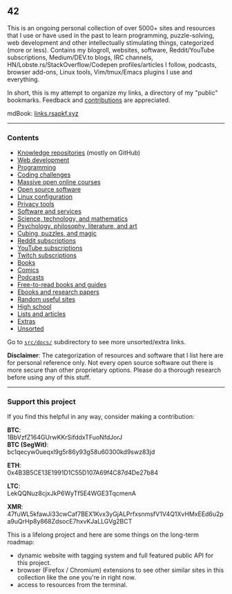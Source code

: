 ## 42

This is an ongoing personal collection of over 5000+ sites and resources that I use or have used in the past to learn programming, puzzle-solving, web development and other intellectually stimulating things, categorized (more or less). Contains my blogroll, websites, software, Reddit/YouTube subscriptions, Medium/DEV.to blogs, IRC channels, HN/Lobste.rs/StackOverflow/Codepen profiles/articles I follow, podcasts, browser add-ons, Linux tools, Vim/tmux/Emacs plugins I use and everything.

In short, this is my attempt to organize my links, a directory of my "public" bookmarks. Feedback and [contributions](CONTRIBUTING.md) are appreciated.

mdBook: [links.rsapkf.xyz](https://links.rsapkf.xyz/)

---

### Contents

- [Knowledge repositories](src/docs/knowledge-repositories.md) (mostly on GitHub)
- [Web development](src/docs/web-development.md)
- [Programming](src/docs/programming.md)
- [Coding challenges](src/docs/coding-challenges.md)
- [Massive open online courses](src/docs/moocs-and-courses.md)
- [Open source software](src/docs/open-source-software.md)
- [Linux configuration](src/docs/linux-configuration.md)
- [Privacy tools](src/docs/privacy-tools.md)
- [Software and services](src/docs/software-and-services.md)
- [Science, technology, and mathematics](src/docs/science-technology-and-mathematics.md)
- [Psychology, philosophy, literature, and art](src/docs/psychology-philosophy-literature-and-art.md)
- [Cubing, puzzles, and magic](src/docs/cubing-puzzles-and-magic.md)
- [Reddit subscriptions](src/docs/reddit.md)
- [YouTube subscriptions](src/docs/youtube.md)
- [Twitch subscriptions](src/docs/twitch.md)
- [Books](src/docs/books.md)
- [Comics](src/docs/comics.md)
- [Podcasts](src/docs/podcasts.md)
- [Free-to-read books and guides](src/docs/free-to-read-books-and-guides.md)
- [Ebooks and research papers](src/docs/ebooks-and-research-papers.md)
- [Random useful sites](src/docs/random-useful-sites.md)
- [High school](src/docs/high-school.md)
- [Lists and articles](src/docs/lists-and-articles.md)
- [Extras](src/docs/extras.md)
- [Unsorted](src/docs/unsorted.md)

Go to [`src/docs/`](https://github.com/rsapkf/42/blob/master/src/docs) subdirectory to see more unsorted/extra links.

**Disclaimer**: The categorization of resources and software that I list here are for personal reference only. Not every open source software out there is more secure than other proprietary options. Please do a thorough research before using any of this stuff.

---

### Support this project

If you find this helpful in any way, consider making a contribution:

**BTC**:<br />
1BbVzfZ164GUrwKKrSifddxTFuoNfdJorJ <br />
**BTC (SegWit)**:<br />
bc1qecyw0ueqxl9g5r86y93g58u60300kd9swz83jd

**ETH**:<br />
0x4B3B5CE13E1991D1C55D107A69f4C87d4De27b84

**LTC**:<br />
LekQQNuz8cjxJkP6WyTf5E4WGE3TqcmenA

**XMR**:<br />
47fuWL5kfawJi33cwCaf7BEX1Kvx3yGjALPrfxsnmsfV1V4Q1XvHMxEEd6u2pa9uQrHp8y868ZdsocE7hxvKJaLLGVg2BCT

This is a lifelong project and here are some things on the long-term roadmap:

- dynamic website with tagging system and full featured public API for this project.
- browser (Firefox / Chromium) extensions to see other similar sites in this collection like the one you're in right now.
- access to resources from the terminal.
